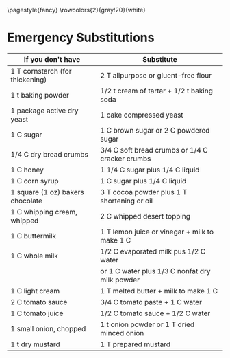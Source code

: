\pagestyle{fancy}
\rowcolors{2}{gray!20}{white}
# Emergency Substitutions

| If you don't have                | Substitute                                     |
| -------------------------------- | ----------------------------------------------- |
| 1 T cornstarch (for thickening)  | 2 T allpurpose or gluent-free flour             |
| 1 t baking powder                | 1/2 t cream of tartar + 1/2 t baking soda       |
| 1 package active dry yeast       | 1 cake compressed yeast                         |
| 1 C sugar                        | 1 C brown sugar or 2 C powdered sugar           |
| 1/4 C dry bread crumbs           | 3/4 C soft bread crumbs or 1/4 C cracker crumbs |
| 1 C honey                        | 1 1/4 C sugar plus 1/4 C liquid                 |
| 1 C corn syrup                   | 1 C sugar plus 1/4 C liquid                     |
| 1 square (1 oz) bakers chocolate | 3 T cocoa powder plus 1 T shortening or oil     |
| 1 C whipping cream, whipped      | 2 C whipped desert topping                      |
| 1 C buttermilk                   | 1 T lemon juice or vinegar + milk to make 1 C   |
| 1 C whole milk                   | 1/2 C evaporated milk pus 1/2 C water           |
|                                  | or 1 C water plus 1/3 C nonfat dry milk powder  |
| 1 C light cream                  | 1 T melted butter + milk to make 1 C            |
| 2 C tomato sauce                 | 3/4 C tomato paste + 1 C water                  |
| 1 C tomato juice                 | 1/2 C tomato sauce + 1/2 C water                |
| 1 small onion, chopped           | 1 t onion powder or 1 T dried minced onion      |
| 1 t dry mustard                  | 1 T prepared mustard                            |
